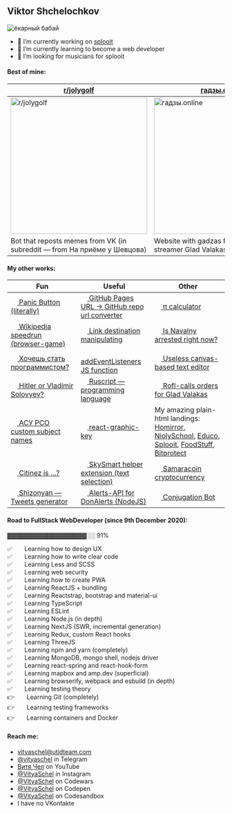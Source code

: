 ## Viktor Shchelochkov

![ёкарный бабай](https://user-images.githubusercontent.com/59040542/103486942-f4e9a080-4e1a-11eb-90fa-255baa9ee1d2.png)

- 🔭 I’m currently working on [splooit](mailto:contact@splooit.com)
- 🌱 I’m currently learning to become a web developer
- 🤔 I’m looking for musicians for splooit

#### Best of mine:
[r/jolygolf](https://github.com/VityaSchel/RedditJolygolfBot)|[гадзы.online](https://гадзы.online)|[Stigfinnare](https://stigfinnare.utidteam.com)
---|---|---
[<img width="316" alt="r/jolygolf" src="https://user-images.githubusercontent.com/59040542/109418542-51fc6f80-79e2-11eb-8de7-bbafa387befe.png">](https://github.com/VityaSchel/RedditJolygolfBot)|[<img width="316" alt="гадзы.online" src="https://user-images.githubusercontent.com/59040542/109418543-52950600-79e2-11eb-865f-3a6d3d9a9da9.png">](https://гадзы.online)|[<img width="316" alt="Stigfinnare" src="https://user-images.githubusercontent.com/59040542/109418539-4f9a1580-79e2-11eb-90d2-3593ac44c53f.png">](https://stigfinnare.utidteam.com)
Bot that reposts memes from VK (in subreddit — from На приёме у Шевцова)|Website with gadzas from russian famous streamer Glad Valakas|MMO Battleroyale videogame with a collection of minigames

#### My other works:
|Fun|Useful|Other|
|---|---|---|
|[<img src="https://user-images.githubusercontent.com/59040542/113713982-fae06d80-96f8-11eb-96fc-db85517df744.png" height="15px"/> Panic Button (literally)](https://vityaschel.github.io/panic-button/) | [<img src="https://user-images.githubusercontent.com/59040542/113713974-f9af4080-96f8-11eb-8890-afffb361ae24.png" height="15px"/> GitHub Pages URL -> GitHub repo url converter](https://codepen.io/VityaSchel/pen/oNYxxYB) | [<img src="https://user-images.githubusercontent.com/59040542/113713985-fb790400-96f8-11eb-9674-e958d31e52f8.png" height="15px"/> π calculator](https://codepen.io/VityaSchel/pen/yLapXox)|
|[<img src="https://user-images.githubusercontent.com/59040542/113714003-fddb5e00-96f8-11eb-8b1d-6d00c05d9cad.png" height="15px"/> Wikipedia speedrun (browser-game)](https://wikipedia.utidteam.com/) | [<img src="https://user-images.githubusercontent.com/59040542/113713978-fa47d700-96f8-11eb-86b1-a92fc438fb8f.png" height="15px"/> Link destination manipulating](https://codepen.io/VityaSchel/pen/mdEzVNj) | [<img src="https://user-images.githubusercontent.com/59040542/113713981-fae06d80-96f8-11eb-9b94-2b8026aaf34a.png" height="15px"/> Is Navalny arrested right now?](http://navalnyarrested.utidteam.com/)|
|[<img src="https://user-images.githubusercontent.com/59040542/113713987-fc119a80-96f8-11eb-83d4-708355d4f449.png" height="15px"/> Хочешь стать программистом?](https://github.com/VityaSchel/YouWantToBecomeAProgrammer)|[<img src="https://user-images.githubusercontent.com/59040542/113713977-f9af4080-96f8-11eb-9cf6-b41c39a17f24.png" height="15px"/> addEventListeners JS function](https://codepen.io/VityaSchel/pen/WNozRVW)|[<img src="https://user-images.githubusercontent.com/59040542/113713971-f916aa00-96f8-11eb-8268-7fe2bcfc7d8e.png" height="15px"/> Useless canvas-based text editor](https://github.com/VityaSchel/useless-canvas-based-text-editor)|
|[<img src="https://user-images.githubusercontent.com/59040542/113713995-fd42c780-96f8-11eb-8b3f-129c92411bc4.png" height="15px"/> Hitler or Vladimir Solovyev?](https://github.com/VityaSchel/vladimir-solovyev)|[<img src="https://user-images.githubusercontent.com/59040542/113713991-fcaa3100-96f8-11eb-85be-8f5e03c8cb15.png" height="15px"/> Ruscript — programming language](https://github.com/VityaSchel/ruscript)|[<img src="https://user-images.githubusercontent.com/59040542/113713988-fc119a80-96f8-11eb-8272-2a0d2faa7482.png" height="15px"/> Rofl-calls orders for Glad Valakas](https://github.com/VityaSchel/glad-valakas-website)|
|[<img src="https://user-images.githubusercontent.com/59040542/115142426-bc30a880-a052-11eb-94b5-8e43ed1d4d6c.png" height="15px"/> АСУ РСО custom subject names](https://github.com/VityaSchel/asurso-custom-names)|[<img src="https://user-images.githubusercontent.com/59040542/115142422-ba66e500-a052-11eb-91e2-7671f2d5389e.png" height="15px"/> react-graphic-key](https://github.com/VityaSchel/react-graphic-key)|My amazing plain-html landings: [Homirror](https://portfolio.utidteam.com/homirror), [NiolySchool](https://portfolio.utidteam.com/NiolySchool), [Educo](https://portfolio.utidteam.com/educo), [Splooit](https://portfolio.utidteam.com/splooitapp), [FoodStuff](https://portfolio.utidteam.com/foodstuff), [Bitprotect](https://portfolio.utidteam.com/bitprotect)|
|[<img src="https://user-images.githubusercontent.com/59040542/113714001-fd42c780-96f8-11eb-8b1e-774b145e53c4.png" height="15px"/> Citinez is ...?](https://h9hk5.csb.app/)|[<img src="https://user-images.githubusercontent.com/59040542/113713992-fcaa3100-96f8-11eb-8e97-44f870ebbb2e.png" height="15px"/> SkySmart helper extension (text selection)](https://github.com/VityaSchel/skysmart-helper-extension)|[<img src="https://user-images.githubusercontent.com/59040542/113713979-fa47d700-96f8-11eb-93cf-fb7b5a3a84ed.png" height="15px"/> Samaracoin cryptocurrency](https://t.me/samaracoinbot)|
|[<img src="https://user-images.githubusercontent.com/59040542/119943038-8e207b80-bfa3-11eb-8892-5af5a839581e.png" height="15px"/> Shizonyan — Tweets generator](https://shizonyan.utidteam.com/)|[<img src="https://user-images.githubusercontent.com/59040542/119943920-b52b7d00-bfa4-11eb-8bae-2293dd57318a.png" height="15px"/> Alerts-API for DonAlerts (NodeJS)](https://github.com/VityaSchel/alerts-api)|[<img src="https://user-images.githubusercontent.com/59040542/119949171-a9db5000-bfaa-11eb-890f-da4315e599b0.png" height="15px"/> Conjugation Bot](https://t.me/ruswordconbot)|



#### Road to FullStack WebDeveloper (since 9th December 2020):

▓▓▓▓▓▓▓▓▓▓▓▓▓▓▓▓▓▓░░ 91%

✅  Learning how to design UX\
✅  Learning how to write clear code\
✅  Learning Less and SCSS\
✅  Learning web security\
✅  Learning how to create PWA\
✅  Learning ReactJS + bundling\
✅  Learning Reactstrap, bootstrap and material-ui\
✅  Learning TypeScript\
✅  Learning ESLint\
✅  Learning Node.js (in depth)\
✅  Learning NextJS (SWR, incremental generation)\
✅  Learning Redux, custom React hooks\
✅  Learning ThreeJS\
✅  Learning npm and yarn (completely)\
✅  Learning MongoDB, mongo shell, nodejs driver\
✅  Learning react-spring and react-hook-form\
✅  Learning mapbox and amp.dev (superficial)\
✅  Learning browserify, webpack and esbuild (in depth)\
✅  Learning testing theory\
👉  Learning Git (completely)\
👉  Learning testing frameworks\
👉  Learning containers and Docker

#### Reach me:
- [vityaschel@utidteam.com](mailto:vityaschel@utidteam.com)
- [@vityaschel](https://t.me/vityaschel) in Telegram
- [Витя Чел](https://www.youtube.com/channel/UC4cueEAH9Oq94E1ynBiVJhw) on YouTube
- [@VityaSchel](https://instagram.com/vityaschel) in Instagram
- [@VityaSchel](https://codewars.com/users/VityaSchel) on Codewars
- [@VityaSchel](https://codepen.io/VityaSchel) on Codepen
- [@VityaSchel](https://codesandbox.io/u/vityaschel) on Codesandbox
- I have no VKontakte
